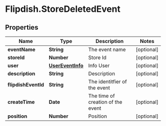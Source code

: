 # Flipdish.StoreDeletedEvent

## Properties
Name | Type | Description | Notes
------------ | ------------- | ------------- | -------------
**eventName** | **String** | The event name | [optional] 
**storeId** | **Number** | Store Id | [optional] 
**user** | [**UserEventInfo**](UserEventInfo.md) | Info User | [optional] 
**description** | **String** | Description | [optional] 
**flipdishEventId** | **String** | The identitfier of the event | [optional] 
**createTime** | **Date** | The time of creation of the event | [optional] 
**position** | **Number** | Position | [optional] 


